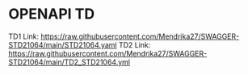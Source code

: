 # OPENAPI TD
TD1 Link: https://raw.githubusercontent.com/Mendrika27/SWAGGER-STD21064/main/STD21064.yaml
TD2 Link: https://raw.githubusercontent.com/Mendrika27/SWAGGER-STD21064/main/TD2_STD21064.yml
